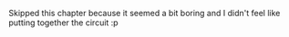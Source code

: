 Skipped this chapter because it seemed a bit boring and I didn't feel like putting together the circuit :p